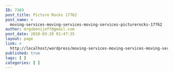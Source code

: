 ```yaml
---
ID: 7369
post_title: Picture Rocks 17762
post_name: >
  moving-services-moving-services-moving-services-picturerocks-17762
author: mrgabonijeff@gmail.com
post_date: 2018-03-28 01:47:35
layout: page
link: >
  http://localhost/wordpress/moving-services-moving-services-moving-services-picturerocks-17762/
published: true
tags: [ ]
categories: [ ]
---
```

